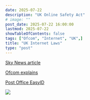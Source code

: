 ```yaml
---
date: 2025-07-22
description: "UK Online Safety Act"
# image: ""
post_date: 2025-07-22 16:00:00
lastmod: 2025-07-22
showTableOfContents: false
tags: ["Ofcom", "Internet", "UK",]
title: "UK Internet Laws"
type: "post"
---
```


[Sky News article](https://news.sky.com/story/new-internet-rules-come-into-force-this-week-heres-what-will-change-13400034?dcmp=snt-sf-twitter)

[Ofcom explains](https://www.ofcom.org.uk/online-safety/protecting-children/age-checks-to-protect-children-online)  

[Post Office EasyID](https://www.postoffice.co.uk/identity/easyid)  

![](/images/20250723_185501_20250722_142041_ofcom_logo-e1595844252943-293x300.png)